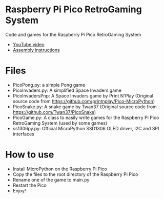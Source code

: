 # Raspberry Pi Pico RetroGaming System

Code and games for the Raspberry Pi Pico RetroGaming System
* [YouTube video](https://youtu.be/VYeIR5n5Few)
* [Assembly instructions](https://www.youmaketech.com/raspberry-pi-pico-retrogaming-system/)

Files
=====
* PicoPong.py: a simple Pong game
* PicoInvaders.py: A simplified Space Invaders game
* PicoInvadersPnp: A Space Invaders game by Print N'Play (Original source code from https://github.com/printnplay/Pico-MicroPython)
* PicoSnake.py: A snake game by Twan37 (Original source code from https://github.com/Twan37/PicoSnake)
* PicoGame.py: A class to easily write games for the Raspberry Pi Pico RetroGaming System (used by some games)
* ss1306py.py: Official MicroPython SSD1306 OLED driver, I2C and SPI interfaces

How to use
==========
* Install MicroPython on the Raspberry Pi Pico
* Copy the files to the root directory of the Raspberry Pi Pico
* Rename one of the game to main.py
* Restart the Pico
* Enjoy!
